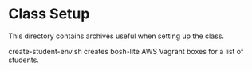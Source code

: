# Class Setup

This directory contains archives useful when setting up the class.

create-student-env.sh creates bosh-lite AWS Vagrant boxes for a list of students.

